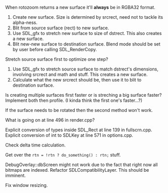 
When rotozoom returns a new surface it'll **always** be in RGBA32 format.

1. Create new surface. Size is determined by srcrect, need not to tackle its alpha-ness.
2. Blit from source surface (rect) to new surface.
3. Use SDL_gfx to stretch new surface to size of dstrect. This also creates a new surface.
4. Blit new-new surface to destination surface. Blend mode should be set by user before calling SDL_RenderCopy.

Stretch source surface first to optimize one step?
1. Use SDL_gfx to stretch source surface to match dstrect's dimensions, involving srcrect and math and stuff. This creates a new surface.
2. Calculate what the new srcrect should be, then use it to blit to destination surface.

Is creating multiple surfaces first faster or is streching a big surface faster?  
Implement both then profile. (I kinda think the first one's faster...?)

If the surface needs to be rotated then the second method won't work.

What is going on at line 496 in render.cpp?

Explicit conversion of types inside SDL_Rect at line 139 in fullscrn.cpp.  
Explicit conversion of int to SDLKey at line 571 in options.cpp.

Check delta time calculation.

Get over the `rtn = !rtn ? do_something() : rtn;` stuff.

DebugOverlay::dbScreen might not work due to the fact that right now all bitmaps are indexed.
Refactor SDLCompatibilityLayer. This should be imminent.

Fix window resizing.
